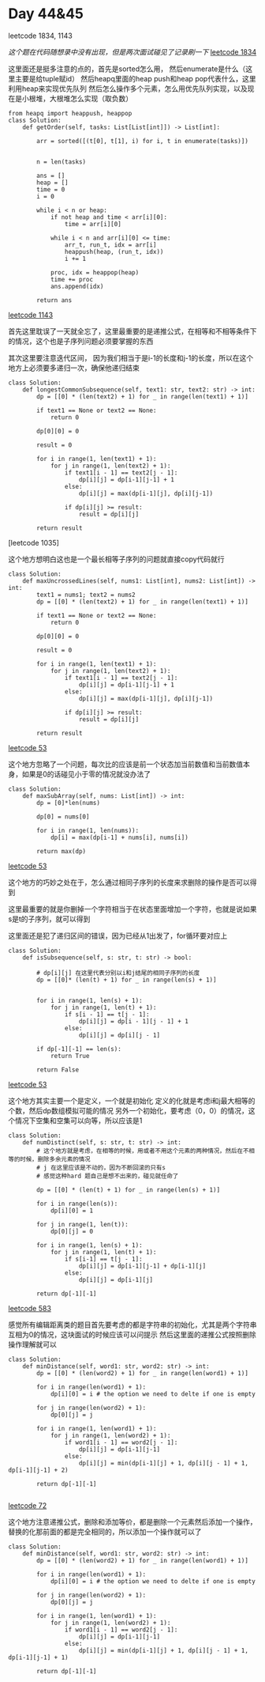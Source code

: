 # Day 44&45

leetcode 1834, 1143

*这个题在代码随想录中没有出现，但是两次面试碰见了记录刷一下*
[leetcode 1834](https://leetcode.com/problems/single-threaded-cpu/description/)

这里面还是挺多注意的点的，首先是sorted怎么用， 然后enumerate是什么（这里主要是给tuple赋id）
然后heapq里面的heap push和heap pop代表什么，这里利用heap来实现优先队列
然后怎么操作多个元素，怎么用优先队列实现，以及现在是小根堆，大根堆怎么实现（取负数）

```
from heapq import heappush, heappop
class Solution:
    def getOrder(self, tasks: List[List[int]]) -> List[int]:

        arr = sorted([(t[0], t[1], i) for i, t in enumerate(tasks)])


        n = len(tasks)

        ans = []
        heap = []
        time = 0
        i = 0

        while i < n or heap:
            if not heap and time < arr[i][0]:
                time = arr[i][0]

            while i < n and arr[i][0] <= time:
                arr_t, run_t, idx = arr[i]
                heappush(heap, (run_t, idx))
                i += 1

            proc, idx = heappop(heap)
            time += proc
            ans.append(idx)

        return ans 
```
[leetcode 1143](https://leetcode.com/problems/longest-common-subsequence/description/)

首先这里耽误了一天就全忘了，这里最重要的是递推公式，在相等和不相等条件下的情况，这个也是子序列问题必须要掌握的东西

其次这里要注意迭代区间， 因为我们相当于是i-1的长度和j-1的长度，所以在这个地方上必须要多递归一次，确保他递归结束

```
class Solution:
    def longestCommonSubsequence(self, text1: str, text2: str) -> int:
        dp = [[0] * (len(text2) + 1) for _ in range(len(text1) + 1)]

        if text1 == None or text2 == None:
            return 0 

        dp[0][0] = 0

        result = 0 

        for i in range(1, len(text1) + 1):
            for j in range(1, len(text2) + 1):
                if text1[i - 1] == text2[j - 1]:
                    dp[i][j] = dp[i-1][j-1] + 1
                else:
                    dp[i][j] = max(dp[i-1][j], dp[i][j-1])

                if dp[i][j] >= result:
                    result = dp[i][j]

        return result
```
[leetcode 1035]

这个地方想明白这也是一个最长相等子序列的问题就直接copy代码就行

```
class Solution:
    def maxUncrossedLines(self, nums1: List[int], nums2: List[int]) -> int:
        text1 = nums1; text2 = nums2
        dp = [[0] * (len(text2) + 1) for _ in range(len(text1) + 1)]

        if text1 == None or text2 == None:
            return 0 

        dp[0][0] = 0

        result = 0 

        for i in range(1, len(text1) + 1):
            for j in range(1, len(text2) + 1):
                if text1[i - 1] == text2[j - 1]:
                    dp[i][j] = dp[i-1][j-1] + 1
                else:
                    dp[i][j] = max(dp[i-1][j], dp[i][j-1])

                if dp[i][j] >= result:
                    result = dp[i][j]

        return result

```
[leetcode 53](https://leetcode.com/problems/maximum-subarray/description/)

这个地方忽略了一个问题，每次比的应该是前一个状态加当前数值和当前数值本身，如果是0的话碰见小于零的情况就没办法了

```
class Solution:
    def maxSubArray(self, nums: List[int]) -> int:
        dp = [0]*len(nums)

        dp[0] = nums[0]

        for i in range(1, len(nums)):
            dp[i] = max(dp[i-1] + nums[i], nums[i])

        return max(dp)

```
[leetcode 53](https://leetcode.com/problems/is-subsequence/)

这个地方的巧妙之处在于，怎么通过相同子序列的长度来求删除的操作是否可以得到

这里最重要的就是你删掉一个字符相当于在状态里面增加一个字符，也就是说如果s是t的子序列，就可以得到

这里面还是犯了递归区间的错误，因为已经从1出发了，for循环要对应上

```
class Solution:
    def isSubsequence(self, s: str, t: str) -> bool:

        # dp[i][j] 在这里代表分别以i和j结尾的相同子序列的长度
        dp = [[0]* (len(t) + 1) for _ in range(len(s) + 1)]


        for i in range(1, len(s) + 1):
            for j in range(1, len(t) + 1):
                if s[i - 1] == t[j - 1]:
                    dp[i][j] = dp[i - 1][j - 1] + 1
                else:
                    dp[i][j] = dp[i][j - 1]

        if dp[-1][-1] == len(s):
            return True
        
        return False
```

[leetcode 53](https://leetcode.com/problems/is-subsequence/)

这个地方其实主要一个是定义，一个就是初始化
定义的化就是考虑i和j最大相等的个数，然后dp数组模拟可能的情况
另外一个初始化，要考虑（0，0）的情况，这个情况下空集和空集可以向等，所以应该是1
```
class Solution:
    def numDistinct(self, s: str, t: str) -> int:
        # 这个地方就是考虑，在相等的时候，用或者不用这个元素的两种情况，然后在不相等的时候，删除多余元素的情况
        # j 在这里应该是不动的，因为不断回滚的只有s
        # 感觉这种hard 题自己是想不出来的，碰见就任命了

        dp = [[0] * (len(t) + 1) for _ in range(len(s) + 1)]

        for i in range(len(s)):
            dp[i][0] = 1

        for j in range(1, len(t)):
            dp[0][j] = 0

        for i in range(1, len(s) + 1):
            for j in range(1, len(t) + 1):
                if s[i-1] == t[j - 1]:
                    dp[i][j] = dp[i-1][j-1] + dp[i-1][j]
                else:
                    dp[i][j] = dp[i-1][j]

        return dp[-1][-1]
```
[leetcode 583](https://leetcode.com/problems/delete-operation-for-two-strings/description/)

感觉所有编辑距离类的题目首先要考虑的都是字符串的初始化，尤其是两个字符串互相为0的情况，这块面试的时候应该可以问提示
然后这里面的递推公式按照删除操作理解就可以
```
class Solution:
    def minDistance(self, word1: str, word2: str) -> int:
        dp = [[0] * (len(word2) + 1) for _ in range(len(word1) + 1)]

        for i in range(len(word1) + 1):
            dp[i][0] = i # the option we need to delte if one is empty

        for j in range(len(word2) + 1):
            dp[0][j] = j 

        for i in range(1, len(word1) + 1):
            for j in range(1, len(word2) + 1):
                if word1[i - 1] == word2[j - 1]:
                    dp[i][j] = dp[i-1][j-1]
                else:
                    dp[i][j] = min(dp[i-1][j] + 1, dp[i][j - 1] + 1, dp[i-1][j-1] + 2)

        return dp[-1][-1]
        
```

[leetcode 72](https://leetcode.com/problems/edit-distance/)

这个地方注意递推公式，删除和添加等价，都是删除一个元素然后添加一个操作，替换的化那前面的都是完全相同的，所以添加一个操作就可以了

```
class Solution:
    def minDistance(self, word1: str, word2: str) -> int:
        dp = [[0] * (len(word2) + 1) for _ in range(len(word1) + 1)]

        for i in range(len(word1) + 1):
            dp[i][0] = i # the option we need to delte if one is empty

        for j in range(len(word2) + 1):
            dp[0][j] = j 

        for i in range(1, len(word1) + 1):
            for j in range(1, len(word2) + 1):
                if word1[i - 1] == word2[j - 1]:
                    dp[i][j] = dp[i-1][j-1]
                else:
                    dp[i][j] = min(dp[i-1][j] + 1, dp[i][j - 1] + 1, dp[i-1][j-1] + 1)

        return dp[-1][-1]
```

